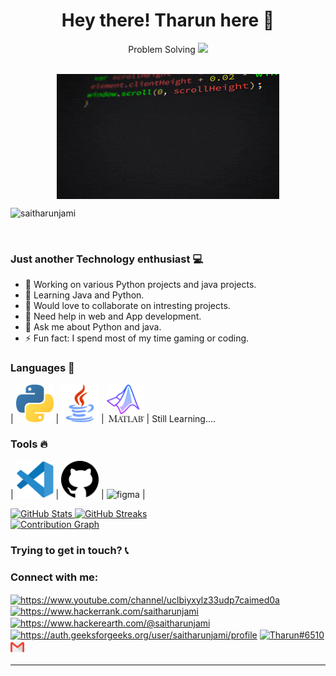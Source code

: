 
<!--
**Saitharunjami/Saitharunjami** is a ✨ _special_ ✨ repository because its `README.md` (this file) appears on your GitHub profile.

Here are some ideas to get you started:

- 🔭 I’m currently working on ...
- 🌱 I’m currently learning ...
- 👯 I’m looking to collaborate on ...
- 🤔 I’m looking for help with ...
- 💬 Ask me about ...
- 📫 How to reach me: ...
- 😄 Pronouns: ...
- ⚡ Fun fact: ...
-->

<h1 align="center"> Hey there! Tharun here 👋 </h1>
<p align="center">
 Problem Solving   <img src="https://media.giphy.com/media/WUlplcMpOCEmTGBtBW/giphy.gif" width="30">
</p>
<p align="center">
  

  <br />
    <img align="center" alt="GIF" src="https://github.com/Saitharunjami/Saitharunjami/blob/main/200.gif" />
 
 <p align="left"> <img src="https://komarev.com/ghpvc/?username=saitharunjami&label=Profile%20views&color=0e75b6&style=flat" alt="saitharunjami" /> </p>
  </a>
  <br />

### Just another Technology enthusiast 💻

-   📝 Working on various Python projects and java projects.
-   🌱 Learning Java and Python.
-   👯 Would love to collaborate on intresting projects.
-   🤔 Need help in web and App development.
-   💬 Ask me about Python and java.
-   ⚡ Fun fact: I spend most of my time gaming or coding.

### Languages 🚀

| <a href="https://www.python.org/"><img src="https://raw.githubusercontent.com/SVijayB/SVijayB/master/assets/SVG/Languages/python.svg" width=60></a> | <a href="https://www.java.com/en/"><img src="https://raw.githubusercontent.com/SVijayB/SVijayB/master/assets/SVG/Languages/java.svg" width=60></a>  |  <a href="https://www.mathworks.com/"><img src="https://raw.githubusercontent.com/SVijayB/SVijayB/master/assets/SVG/Languages/matlab.svg" width=60></a> | Still Learning....

### Tools 🔥

| <a href="https://code.visualstudio.com/"><img src="https://raw.githubusercontent.com/SVijayB/SVijayB/master/assets/SVG/Tools/Vscode.svg" width=60></a> |  <a href="http://github.com/"><img src="https://raw.githubusercontent.com/SVijayB/SVijayB/master/assets/SVG/Tools/github.svg" width=60></a> | <img src="https://www.vectorlogo.zone/logos/figma/figma-icon.svg" alt="figma" width="40" height="40"/> |


  <a href="https://sourcerer.io/Saitharunjami">
    <img alt = "GitHub Stats" src = "https://github-readme-stats.vercel.app/api?username=Saitharunjami&show_icons=true&theme=light">
  </a>
  <a href="https://sourcerer.io/Saitharunjami">
    <img alt = "GitHub Streaks" src = "https://github-readme-streak-stats.herokuapp.com?user=Saitharunjami&theme=blood&ring=1E90FF&sideNums=1E90FF&sideLabels=1E90FF&currStreakLabel=1E90FF&fire=FF0000&currStreakNum=FF0000">
  </a>
  <br>
  <a href="https://sourcerer.io/Saitharunjami">
    <img alt = "Contribution Graph" src = "https://activity-graph.herokuapp.com/graph?username=Saitharunjami&theme=react-dark">
  </a>
</p>

 ### Trying to get in touch? 📞

<p align="center">

<h3 align="left">Connect with me:</h3>
<p align="left">
 <a href="https://www.youtube.com/c/https://www.youtube.com/channel/uclbiyxylz33udp7caimed0a" target="blank"><img align="center" src="https://raw.githubusercontent.com/rahuldkjain/github-profile-readme-generator/master/src/images/icons/Social/youtube.svg"
 alt="https://www.youtube.com/channel/uclbiyxylz33udp7caimed0a" height="30" width="40" /></a>
<a href="https://www.hackerrank.com/https://www.hackerrank.com/saitharunjami" target="blank"><img align="center" src="https://raw.githubusercontent.com/rahuldkjain/github-profile-readme-generator/master/src/images/icons/Social/hackerrank.svg" alt="https://www.hackerrank.com/saitharunjami" height="30" width="40" /></a>
<a href="https://www.hackerearth.com/https://www.hackerearth.com/@saitharunjami" target="blank"><img align="center" src="https://raw.githubusercontent.com/rahuldkjain/github-profile-readme-generator/master/src/images/icons/Social/hackerearth.svg" alt="https://www.hackerearth.com/@saitharunjami" height="30" width="40" /></a>
<a href="https://auth.geeksforgeeks.org/user/https://auth.geeksforgeeks.org/user/saitharunjami/profile" target="blank"><img align="center" src="https://raw.githubusercontent.com/rahuldkjain/github-profile-readme-generator/master/src/images/icons/Social/geeks-for-geeks.svg" alt="https://auth.geeksforgeeks.org/user/saitharunjami/profile" height="30" width="40" /></a>
<a href="https://discord.gg/Tharun#6510" target="blank"><img align="center" src="https://raw.githubusercontent.com/rahuldkjain/github-profile-readme-generator/master/src/images/icons/Social/discord.svg" alt="Tharun#6510" height="30" width="40" /></a>
 <a href="mailto:saitharunjami@gmail.com">
    <img alt="Gmail" width="22px" src="https://raw.githubusercontent.com/SVijayB/SVijayB/master/assets/SVG/Social/gmail.svg" />
  </a>
 
</p>
  </a>

</p>

---
